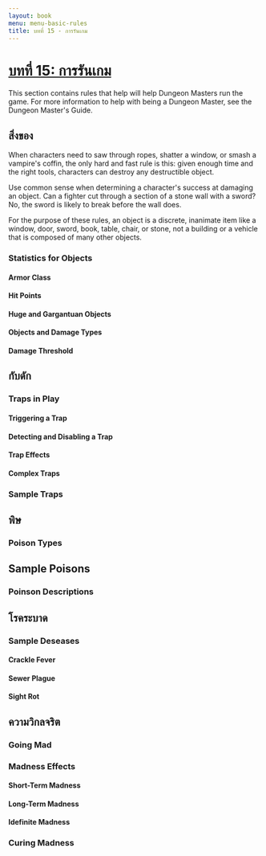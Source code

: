 ```yaml
---
layout: book
menu: menu-basic-rules
title: บทที่ 15 - การรันเกม
---
```

# [บทที่ 15: การรันเกม](./ch15-running-the-game.md)
This section contains rules that help will help Dungeon Masters run the game. For more information to help with being a Dungeon Master, see the Dungeon Master's Guide.

## สิ่งของ
When characters need to saw through ropes, shatter a window, or smash a vampire's coffin, the only hard and fast rule is this: given enough time and the right tools, characters can destroy any destructible object.

Use common sense when determining a character's success at damaging an object. Can a fighter cut through a section of a stone wall with a sword? No, the sword is likely to break before the wall does.

For the purpose of these rules, an object is a discrete, inanimate item like a window, door, sword, book, table, chair, or stone, not a building or a vehicle that is composed of many other objects.
### Statistics for Objects
#### Armor Class
#### Hit Points
#### Huge and Gargantuan Objects
#### Objects and Damage Types
#### Damage Threshold

## กับดัก
### Traps in Play
#### Triggering a Trap
#### Detecting and Disabling a Trap
#### Trap Effects
#### Complex Traps
### Sample Traps

## พิษ
### Poison Types

## Sample Poisons
### Poinson Descriptions

## โรคระบาด
### Sample Deseases
#### Crackle Fever
#### Sewer Plague
#### Sight Rot

## ความวิกลจริต
### Going Mad
### Madness Effects
#### Short-Term Madness
#### Long-Term Madness
#### Idefinite Madness
### Curing Madness